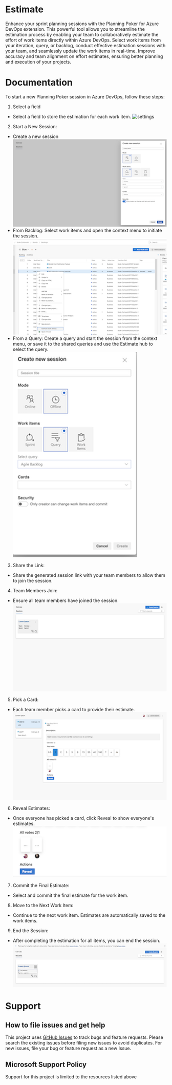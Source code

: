 # Estimate

Enhance your sprint planning sessions with the Planning Poker for Azure DevOps extension. This powerful tool allows you to streamline the estimation process by enabling your team to collaboratively estimate the effort of work items directly within Azure DevOps. Select work items from your iteration, query, or backlog, conduct effective estimation sessions with your team, and seamlessly update the work items in real-time. Improve accuracy and team alignment on effort estimates, ensuring better planning and execution of your projects.

# Documentation

To start a new Planning Poker session in Azure DevOps, follow these steps:

1. Select a field
- Select a field to store the estimation for each work item.
![settings](marketplace/images/images/settings.png)
2. Start a New Session:
-  Create a new session
![CreateSession](marketplace/images/CreateSession.png)
- From Backlog: Select work items and open the context menu to initiate the session.
![backlogView](marketplace/images/backlogView.png)
- From a Query: Create a query and start the session from the context menu, or save it to the shared queries and use the Estimate hub to select the query.
![estimateQuery](marketplace/images/estimateQuery.png)
3. Share the Link:
- Share the generated session link with your team members to allow them to join the session.
4. Team Members Join:
- Ensure all team members have joined the session.
![mySession](marketplace/images/mySession.png)
5. Pick a Card:
- Each team member picks a card to provide their estimate.
![vote](marketplace/images//vote.png)
6. Reveal Estimates:
- Once everyone has picked a card, click Reveal to show everyone's estimates.
![reveal](../marketplace/images/revealEstimate.png)
7. Commit the Final Estimate:
- Select and commit the final estimate for the work item.
8. Move to the Next Work Item:
- Continue to the next work item. Estimates are automatically saved to the work items.
9. End the Session:
- After completing the estimation for all items, you can end the session.
![EndSesiion](../marketplace/images/EndSession.png)

# Support

## How to file issues and get help

This project uses [GitHub Issues](https://github.com/microsoft/azure-boards-estimate/issues) to track bugs and feature requests. Please search the existing issues before filing new issues to avoid duplicates. For new issues, file your bug or feature request as a new Issue. 

## Microsoft Support Policy

Support for this project is limited to the resources listed above